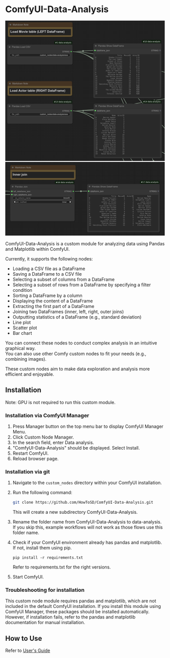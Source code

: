 # ComfyUI-Data-Analysis

![Load two CSVs into DataFrames](docs/images/join_data_load.png)
![Inner join](docs/images/inner_join.png)

ComfyUI-Data-Analysis is a custom module for analyzing data using Pandas and Matplotlib within ComfyUI.

Currently, it supports the following nodes:

- Loading a CSV file as a DataFrame
- Saving a DataFrame to a CSV file
- Selecting a subset of columns from a DataFrame
- Selecting a subset of rows from a DataFrame by specifying a filter condition
- Sorting a DataFrame by a column
- Displaying the content of a DataFrame
- Extracting the first part of a DataFrame
- Joining two DataFrames (inner, left, right, outer joins)
- Outputting statistics of a DataFrame (e.g., standard deviation)
- Line plot
- Scatter plot
- Bar chart

You can connect these nodes to conduct complex analysis in an intuitive graphical way.  
You can also use other Comfy custom nodes to fit your needs (e.g., combining images).

These custom nodes aim to make data exploration and analysis more efficient and enjoyable.

## Installation
Note: GPU is not required to run this custom module.

### Installation via ComfyUI Manager
1. Press Manager button on the top menu bar to display ComfyUI Manager Menu.
2. Click Custom Node Manager.
3. In the search field, enter Data analysis.
4. "ComfyUI-Data-Analysis" should be displayed. Select Install.
5. Restart ComfyUI.
6. Reload browser page.

### Installation via git
1. Navigate to the `custom_nodes` directory within your ComfyUI installation.
2. Run the following command:

    ```bash
    git clone https://github.com/HowToSD/ComfyUI-Data-Analysis.git
    ```
    This will create a new subdirectory ComfyUI-Data-Analysis.
3. Rename the folder name from ComfyUI-Data-Analysis to data-analysis.
   If you skip this, example workflows will not work as those flows use this folder name.
4. Check if your ComfyUI environment already has pandas and matplotlib. If not, install them using pip.
   ```
   pip install -r requirements.txt
   ```
   Refer to requirements.txt for the right versions.
5. Start ComfyUI.

### Troubleshooting for installation
This custom node module requires pandas and matplotlib, which are not included in the default ComfyUI installation. If you install this module using ComfyUI Manager, these packages should be installed automatically. However, if installation fails, refer to the pandas and matplotlib documentation for manual installation.

## How to Use
Refer to [User's Guide](docs/ug.md)